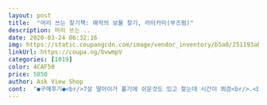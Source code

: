 ```yaml
---
layout: post 
title:  "머리 쓰는 찾기책: 해적의 보물 찾기, 라이카미(부즈펌)" 
description: 머리 쓰는 ..
date: 2020-03-24 06:32:16 
img: https://static.coupangcdn.com/image/vendor_inventory/b5a0/251193ab8d5534db26387ea1ea2210b92de4580689406a47a658baa364be.jpg 
linkUrl: https://coupa.ng/bvwmpV 
categories: [1019] 
color: 4CAF50 
price: 5850 
author: Ask View Shop 
cont:  "●구매후기●<br/>7살 딸아이가 풀기에 쉬운것도 있고 찾는데 시간이 쬐끔<br/>.<br/> ★ 구매동기<br/>.<br/> ★ 사용후기<br/>.<br/> ★ 제가 쿠팡을 이용하는 이유~!!<br/>걸리는것도 있지만, 대체적으로 잘 풀고 넘어가요^^<br/>그림이 어지럽기도 하지만 자세히 보면<br/>길찾기, 숨은그림찾기, 틀린그림찾기 등이 존재해서 아이가 재미있게는 하나 너무빨리해서<br/>다른 시리즈도 구매해볼 생각이예요^^<br/>다양한 찾기게임이 있어서 지루해하지않고 재미있어하네요~<br/>로켓배송~친철배송~착한가격~!!<br/>마루와 아루 그리고 삼촌이 등장하며 이야기가 있는 책이랍니다<br/>매장보다 저렴한 가격으로 빠르게 집으로 배송~!<br/>머리쓰는 놀이를 위해 검색하다가 구입했어요~~<br/>무엇보다, 일반 그림찾기책이랑 다른점이<br/>물품을 사야지 되겠더라구요.<br/> 그래서 이책을 구매해봤고 여러가지 스텝이 존재하며<br/>미로찾기.<br/>다른 그림 찾기.<br/> 숨은그림 찾기등 다양하게 구성되어<br/>방학기간에 심심하지 않게 풀 수 있는 책을 초이스 해서 좋네요<br/>숨은그림찾기, 미로찾기, 다른그림찾기 등<br/>숨은그림찾기에 제시되어있는 답안 캐릭터 외에도,<br/>스스로 문제를 만들어 다른걸 찾아보기해도<br/>아이가 너무 좋아 하는 게임으로 구성되어 있어 더 좋아요.<br/><br/>아이들과 집에서 놀기위해<br/>요즘 외출도 못하고 집콕 방콕 하고있는 딸아이의<br/>웃기다거나 재미있는 캐릭터들도 있어서<br/>원 문제를 다 풀고나면 다른캐릭터나 물건 찾기 하거나<br/>이 책엔 스토리가 있어서 더 재미있어하고<br/>있구요.<br/><br/>재미있게 할 수 있을거 같네요^^<br/>저렴한 가격에 재미있게 놀이할 수 있는 책이라<br/>집중도가 높아지는 책.<br/> 재밌게 놀며 볼 수 있고 풀 수 있는 책.<br/><br/>집중해서 찾기놀이 하는것 같아요~~<br/>코로나로 밖에 나가는 시간이 적어지고 집에 있는 시간이 많아 지니 아이들과 할수 있는<br/>한번에 책 한권 다 풀려고해서 조금 말리고 있지만ㅋ<br/>한번하면 다시 안볼꺼 같아요.<br/> 그래서 별1점빼요~<br/>회사시간 퇴근후 부족한 시간 활용도가 좋음~!<br/>" 
---
```

